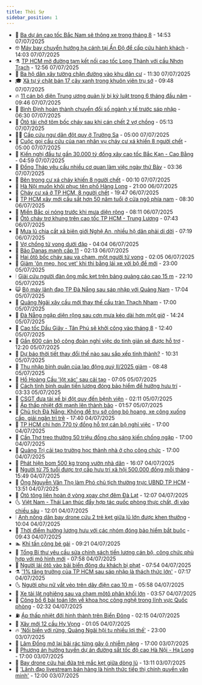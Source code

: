 ```yaml
---
title: Thời Sự
sidebar_position: 1
---
```


<!-- vnexpress-thoi-su:START -->
- 🦒 [Ba dự án cao tốc Bắc Nam sẽ thông xe trong tháng 8](https://vnexpress.net/ba-du-an-cao-toc-bac-nam-se-thong-xe-trong-thang-8-4911304.html) - 14:53 07/07/2025
- 🤓 [Máy bay chuyển hướng hạ cánh tại Ấn Độ để cấp cứu hành khách](https://vnexpress.net/may-bay-chuyen-huong-ha-canh-tai-an-do-de-cap-cuu-hanh-khach-4911297.html) - 14:03 07/07/2025
- ⚗️ [TP HCM mở đường tạm kết nối cao tốc Long Thành với cầu Nhơn Trạch](https://vnexpress.net/tp-hcm-mo-duong-tam-ket-noi-cao-toc-long-thanh-voi-cau-nhon-trach-4911285.html) - 12:56 07/07/2025
- 🌊 [Ba hộ dân xây tường chặn đường vào khu dân cư](https://vnexpress.net/ba-ho-dan-xay-tuong-chan-duong-vao-khu-dan-cu-4911223.html) - 11:30 07/07/2025
- 🎓 [Xã tự ý chặt bán 17 cây xanh trong khuôn viên trụ sở](https://vnexpress.net/xa-tu-y-chat-ban-17-cay-xanh-trong-khuon-vien-tru-so-4911225.html) - 09:48 07/07/2025
- 🔥 [11 cán bộ diện Trung ương quản lý bị kỷ luật trong 6 tháng đầu năm](https://vnexpress.net/11-can-bo-dien-trung-uong-quan-ly-bi-ky-luat-trong-6-thang-dau-nam-4911187.html) - 09:46 07/07/2025
- 🦏 [Bình Định hoàn thành chuyển đổi số ngành y tế trước sáp nhập](https://vnexpress.net/binh-dinh-hoan-thanh-chuyen-doi-so-nganh-y-te-truoc-sap-nhap-4911038.html) - 06:30 07/07/2025
- 👺 [Ôtô tải chở tôm bốc cháy sau khi cán chết 2 vợ chồng](https://vnexpress.net/oto-tai-cho-tom-boc-chay-sau-khi-can-chet-2-vo-chong-4911079.html) - 05:13 07/07/2025
- 🧑‍🏫 [Cấp cứu ngư dân đột quỵ ở Trường Sa](https://vnexpress.net/cap-cuu-ngu-dan-dot-quy-o-truong-sa-4911046.html) - 05:00 07/07/2025
- 🚦 [Cuộc gọi cầu cứu của nạn nhân vụ cháy cư xá khiến 8 người chết](https://vnexpress.net/cuoc-goi-cau-cuu-cua-nan-nhan-vu-chay-cu-xa-khien-8-nguoi-chet-4911016.html) - 05:00 07/07/2025
- 🎉 [Kiến nghị đầu tư gần 30.000 tỷ đồng xây cao tốc Bắc Kạn - Cao Bằng](https://vnexpress.net/kien-nghi-dau-tu-gan-30-000-ty-dong-xay-cao-toc-bac-kan-cao-bang-4910974.html) - 04:59 07/07/2025
- 🦒 [Đồng Tháp yêu cầu nhiều cơ quan làm việc ngày thứ Bảy](https://vnexpress.net/dong-thap-yeu-cau-nhieu-co-quan-lam-viec-ngay-thu-bay-4910916.html) - 03:36 07/07/2025
- 🤗 [Bên trong cư xá cháy khiến 8 người chết](https://vnexpress.net/ben-trong-cu-xa-chay-khien-8-nguoi-chet-4910878.html) - 00:10 07/07/2025
- 💼 [Hà Nội muốn khôi phục tên phố Hàng Lọng](https://vnexpress.net/ha-noi-muon-khoi-phuc-ten-pho-hang-long-4910836.html) - 21:00 06/07/2025
- 🤩 [Cháy cư xá ở TP HCM, 8 người chết](https://vnexpress.net/chay-cu-xa-o-tp-hcm-8-nguoi-chet-4910867.html) - 19:47 06/07/2025
- 🤡 [TP HCM xây mới cầu sắt hơn 50 năm tuổi ở cửa ngõ phía nam](https://vnexpress.net/tp-hcm-xay-moi-cau-sat-hon-50-nam-tuoi-o-cua-ngo-phia-nam-4910773.html) - 08:30 06/07/2025
- 💯 [Miền Bắc oi nóng trước khi mưa diện rộng](https://vnexpress.net/mien-bac-oi-nong-truoc-khi-mua-dien-rong-4910744.html) - 08:11 06/07/2025
- 👺 [Ôtô cháy trơ khung trên cao tốc TP HCM - Trung Lương](https://vnexpress.net/oto-chay-tro-khung-tren-cao-toc-tp-hcm-trung-luong-4910770.html) - 07:43 06/07/2025
- 🌮 [Mưa lũ chia cắt xã biên giới Nghệ An, nhiều hộ dân phải di dời](https://vnexpress.net/mua-lu-chia-cat-xa-bien-gioi-nghe-an-nhieu-ho-dan-phai-di-doi-4910760.html) - 07:19 06/07/2025
- 🥸 [Vợ chồng tử vong dưới đập](https://vnexpress.net/vo-chong-tu-vong-duoi-dap-4910692.html) - 04:04 06/07/2025
- 🐻 [Bão Danas mạnh cấp 11](https://vnexpress.net/bao-danas-manh-cap-11-4910697.html) - 02:13 06/07/2025
- 👀 [Hai ôtô bốc cháy sau va chạm, một người tử vong](https://vnexpress.net/hai-oto-boc-chay-sau-va-cham-mot-nguoi-tu-vong-4910690.html) - 02:05 06/07/2025
- 🤔 [Giảm &#39;ôn mẹo, học vẹt&#39; khi thi bằng lái xe với bộ đề mới](https://vnexpress.net/giam-on-meo-hoc-vet-khi-thi-bang-lai-xe-voi-bo-de-moi-4910381.html) - 23:00 05/07/2025
- 🕯 [Giải cứu người đàn ông mắc kẹt trên bảng quảng cáo cao 15 m](https://vnexpress.net/giai-cuu-nguoi-dan-ong-mac-ket-tren-bang-quang-cao-cao-15-m-4910647.html) - 22:10 05/07/2025
- 😺 [Bộ máy lãnh đạo TP Đà Nẵng sau sáp nhập với Quảng Nam](https://vnexpress.net/bo-may-lanh-dao-tp-da-nang-sau-sap-nhap-voi-quang-nam-4910642.html) - 17:04 05/07/2025
- 🦆 [Quảng Ngãi xây cầu mới thay thế cầu tràn Thạch Nham](https://vnexpress.net/quang-ngai-xay-cau-moi-thay-the-cau-tran-thach-nham-4910605.html) - 17:00 05/07/2025
- 🧰 [Đà Nẵng ngập diện rộng sau cơn mưa kéo dài hơn một giờ](https://vnexpress.net/da-nang-ngap-dien-rong-sau-con-mua-keo-dai-hon-mot-gio-4910626.html) - 14:24 05/07/2025
- 🦍 [Cao tốc Dầu Giây - Tân Phú sẽ khởi công vào tháng 8](https://vnexpress.net/cao-toc-dau-giay-tan-phu-se-khoi-cong-vao-thang-8-4910610.html) - 12:40 05/07/2025
- 🧰 [Gần 600 cán bộ công đoàn nghỉ việc do tinh giản sẽ được hỗ trợ](https://vnexpress.net/gan-600-can-bo-cong-doan-nghi-viec-do-tinh-gian-se-duoc-ho-tro-4910606.html) - 12:20 05/07/2025
- 💃 [Dự báo thời tiết thay đổi thế nào sau sắp xếp tỉnh thành?](https://vnexpress.net/du-bao-thoi-tiet-thay-doi-the-nao-sau-sap-xep-tinh-thanh-4910519.html) - 10:31 05/07/2025
- 🧰 [Thu nhập bình quân của lao động quý II/2025 giảm](https://vnexpress.net/thu-nhap-binh-quan-cua-lao-dong-quy-ii-2025-giam-4910451.html) - 08:48 05/07/2025
- 🚀 [Hồ Hoàng Cầu &#39;lột xác&#39; sau cải tạo](https://vnexpress.net/ho-hoang-cau-lot-xac-sau-cai-tao-4910452.html) - 07:05 05/07/2025
- 🎊 [Cách tính bình quân tiền lương đóng bảo hiểm để hưởng hưu trí](https://vnexpress.net/cach-tinh-binh-quan-tien-luong-dong-bao-hiem-de-huong-huu-tri-4910430.html) - 03:33 05/07/2025
- 🤭 [CSGT đưa tài xế bị đột quỵ đến bệnh viện](https://vnexpress.net/csgt-dua-tai-xe-bi-dot-quy-den-benh-vien-4910421.html) - 02:11 05/07/2025
- 🤗 [Áp thấp nhiệt đới mạnh lên thành bão](https://vnexpress.net/ap-thap-nhiet-doi-manh-len-thanh-bao-4910398.html) - 01:57 05/07/2025
- 🌈 [Chủ tịch Đà Nẵng: Không để trụ sở công bỏ hoang, xe công xuống cấp, giải ngân trì trệ](https://vnexpress.net/chu-tich-da-nang-khong-de-tru-so-cong-bo-hoang-xe-cong-xuong-cap-giai-ngan-tri-tre-4910375.html) - 17:40 04/07/2025
- 🦣 [TP HCM chi hơn 770 tỷ đồng hỗ trợ cán bộ nghỉ việc](https://vnexpress.net/tp-hcm-chi-hon-770-ty-dong-ho-tro-can-bo-nghi-viec-4910369.html) - 17:00 04/07/2025
- 🎡 [Cần Thơ treo thưởng 50 triệu đồng cho sáng kiến chống ngập](https://vnexpress.net/can-tho-treo-thuong-50-trieu-dong-cho-sang-kien-chong-ngap-4910350.html) - 17:00 04/07/2025
- 🦏 [Quảng Trị cải tạo trường học thành nhà ở cho công chức](https://vnexpress.net/quang-tri-cai-tao-truong-hoc-thanh-nha-o-cho-cong-chuc-4910344.html) - 17:00 04/07/2025
- 🎊 [Phát hiện bom 500 kg trong vườn nhà dân](https://vnexpress.net/phat-hien-bom-500-kg-trong-vuon-nha-dan-4910364.html) - 16:07 04/07/2025
- 🫶 [Người từ 75 tuổi được trợ cấp hưu trí xã hội 500.000 đồng mỗi tháng](https://vnexpress.net/nguoi-tu-75-tuoi-duoc-tro-cap-huu-tri-xa-hoi-500-000-dong-moi-thang-4910354.html) - 15:49 04/07/2025
- 🤔 [Ông Nguyễn Văn Thọ làm Phó chủ tịch thường trực UBND TP HCM](https://vnexpress.net/ong-nguyen-van-tho-lam-pho-chu-tich-thuong-truc-ubnd-tp-hcm-4910346.html) - 13:51 04/07/2025
- 🤠 [Ôtô tông liên hoàn ở vòng xoay chợ đêm Đà Lạt](https://vnexpress.net/oto-tong-lien-hoan-o-vong-xoay-cho-dem-da-lat-4910327.html) - 12:07 04/07/2025
- 🌜 [Việt Nam - Thái Lan thúc đẩy hợp tác quốc phòng thực chất, đi vào chiều sâu](https://vnexpress.net/viet-nam-thai-lan-thuc-day-hop-tac-quoc-phong-thuc-chat-di-vao-chieu-sau-4910310.html) - 12:01 04/07/2025
- 🕯 [Anh nông dân bay drone cứu 2 trẻ kẹt giữa lũ lớn được khen thưởng](https://vnexpress.net/anh-nong-dan-bay-drone-cuu-2-tre-ket-giua-lu-lon-duoc-khen-thuong-4910292.html) - 10:04 04/07/2025
- 🤔 [Thời điểm hưởng lương hưu với các nhóm đóng bảo hiểm bắt buộc](https://vnexpress.net/thoi-diem-huong-luong-huu-voi-cac-nhom-dong-bao-hiem-bat-buoc-4910129.html) - 09:43 04/07/2025
- 🏊 [Khỉ tấn công bé gái](https://vnexpress.net/khi-tan-cong-be-gai-4910107.html) - 09:21 04/07/2025
- 🌮 [Tổng Bí thư yêu cầu sửa chính sách tiền lương cán bộ, công chức phù hợp với mô hình mới](https://vnexpress.net/tong-bi-thu-yeu-cau-sua-chinh-sach-tien-luong-can-bo-cong-chuc-phu-hop-voi-mo-hinh-moi-4910138.html) - 07:58 04/07/2025
- 🫣 [Người lái ôtô vào bãi biển đông du khách bị phạt](https://vnexpress.net/nguoi-lai-oto-vao-bai-bien-dong-du-khach-bi-phat-4910153.html) - 07:54 04/07/2025
- ⚗️ [&#39;1% tăng trưởng của TP HCM sau sáp nhập là thách thức lớn&#39;](https://vnexpress.net/1-tang-truong-cua-tp-hcm-sau-sap-nhap-la-thach-thuc-lon-4910124.html) - 07:17 04/07/2025
- 🌜 [Người phụ nữ vắt vẻo trên dây điện cao 10 m](https://vnexpress.net/nguoi-phu-nu-vat-veo-tren-day-dien-cao-10-m-4910103.html) - 05:58 04/07/2025
- 🌁 [Xe tải lật nghiêng sau va chạm môtô phân khối lớn](https://vnexpress.net/xe-tai-lat-nghieng-sau-va-cham-moto-phan-khoi-lon-4910033.html) - 03:57 04/07/2025
- 🐲 [Công bố 6 bài toán lớn về khoa học công nghệ trong lĩnh vực Quốc phòng](https://vnexpress.net/cong-bo-6-bai-toan-lon-ve-khoa-hoc-cong-nghe-trong-linh-vuc-quoc-phong-4909909.html) - 02:32 04/07/2025
- ⛽️ [Áp thấp nhiệt đới hình thành trên Biển Đông](https://vnexpress.net/ap-thap-nhiet-doi-hinh-thanh-tren-bien-dong-4909932.html) - 02:15 04/07/2025
- 🗽 [Xây mới 12 cầu Hy Vọng](https://vnexpress.net/xay-moi-12-cau-hy-vong-4909829.html) - 01:05 04/07/2025
- 🔥 [&#39;Nối biển với rừng, Quảng Ngãi hội tụ nhiều lợi thế&#39;](https://vnexpress.net/noi-bien-voi-rung-quang-ngai-hoi-tu-nhieu-loi-the-4909395.html) - 23:00 03/07/2025
- 💯 [Lâm Đồng mở lại bãi rác từng gây ô nhiễm nặng](https://vnexpress.net/lam-dong-mo-lai-bai-rac-tung-gay-o-nhiem-nang-4909783.html) - 17:00 03/07/2025
- 🦆 [Phương án hướng tuyến dự án đường sắt tốc độ cao Hà Nội - Hạ Long](https://vnexpress.net/phuong-an-huong-tuyen-du-an-duong-sat-toc-do-cao-ha-noi-ha-long-4909707.html) - 17:00 03/07/2025
- 🫣 [Bay drone cứu hai đứa trẻ mắc kẹt giữa dòng lũ](https://vnexpress.net/bay-drone-cuu-hai-dua-tre-mac-ket-giua-dong-lu-4909811.html) - 13:11 03/07/2025
- 🤡 [&#39;Lãnh đạo livestream bán hàng là hình thức tiếp thị chính quyền văn minh&#39;](https://vnexpress.net/lanh-dao-livestream-ban-hang-la-hinh-thuc-tiep-thi-chinh-quyen-van-minh-4909573.html) - 12:00 03/07/2025<!-- vnexpress-thoi-su:END -->